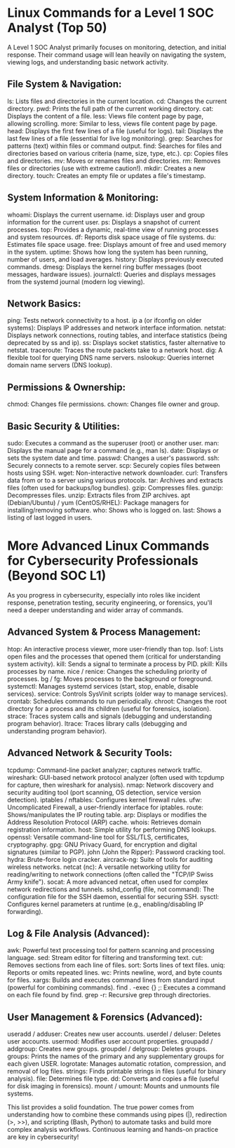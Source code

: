 # Linux Commands for a Level 1 SOC Analyst (Top 50)

A Level 1 SOC Analyst primarily focuses on monitoring, detection, and initial response. Their command usage will lean heavily on navigating the system, viewing logs, and understanding basic network activity.

## File System & Navigation:

ls: Lists files and directories in the current location.
cd: Changes the current directory.
pwd: Prints the full path of the current working directory.
cat: Displays the content of a file.
less: Views file content page by page, allowing scrolling.
more: Similar to less, views file content page by page.
head: Displays the first few lines of a file (useful for logs).
tail: Displays the last few lines of a file (essential for live log monitoring).
grep: Searches for patterns (text) within files or command output.
find: Searches for files and directories based on various criteria (name, size, type, etc.).
cp: Copies files and directories.
mv: Moves or renames files and directories.
rm: Removes files or directories (use with extreme caution!).
mkdir: Creates a new directory.
touch: Creates an empty file or updates a file's timestamp.

## System Information & Monitoring:

whoami: Displays the current username.
id: Displays user and group information for the current user.
ps: Displays a snapshot of current processes.
top: Provides a dynamic, real-time view of running processes and system resources.
df: Reports disk space usage of file systems.
du: Estimates file space usage.
free: Displays amount of free and used memory in the system.
uptime: Shows how long the system has been running, number of users, and load averages.
history: Displays previously executed commands.
dmesg: Displays the kernel ring buffer messages (boot messages, hardware issues).
journalctl: Queries and displays messages from the systemd journal (modern log viewing).

## Network Basics:

ping: Tests network connectivity to a host.
ip a (or ifconfig on older systems): Displays IP addresses and network interface information.
netstat: Displays network connections, routing tables, and interface statistics (being deprecated by ss and ip).
ss: Displays socket statistics, faster alternative to netstat.
traceroute: Traces the route packets take to a network host.
dig: A flexible tool for querying DNS name servers.
nslookup: Queries internet domain name servers (DNS lookup).

## Permissions & Ownership:

chmod: Changes file permissions.
chown: Changes file owner and group.

## Basic Security & Utilities:

sudo: Executes a command as the superuser (root) or another user.
man: Displays the manual page for a command (e.g., man ls).
date: Displays or sets the system date and time.
passwd: Changes a user's password.
ssh: Securely connects to a remote server.
scp: Securely copies files between hosts using SSH.
wget: Non-interactive network downloader.
curl: Transfers data from or to a server using various protocols.
tar: Archives and extracts files (often used for backups/log bundles).
gzip: Compresses files.
gunzip: Decompresses files.
unzip: Extracts files from ZIP archives.
apt (Debian/Ubuntu) / yum (CentOS/RHEL): Package managers for installing/removing software.
who: Shows who is logged on.
last: Shows a listing of last logged in users.

# More Advanced Linux Commands for Cybersecurity Professionals (Beyond SOC L1)

As you progress in cybersecurity, especially into roles like incident response, penetration testing, security engineering, or forensics, you'll need a deeper understanding and wider array of commands.

## Advanced System & Process Management:

htop: An interactive process viewer, more user-friendly than top.
lsof: Lists open files and the processes that opened them (critical for understanding system activity).
kill: Sends a signal to terminate a process by PID.
pkill: Kills processes by name.
nice / renice: Changes the scheduling priority of processes.
bg / fg: Moves processes to the background or foreground.
systemctl: Manages systemd services (start, stop, enable, disable services).
service: Controls SysVinit scripts (older way to manage services).
crontab: Schedules commands to run periodically.
chroot: Changes the root directory for a process and its children (useful for forensics, isolation).
strace: Traces system calls and signals (debugging and understanding program behavior).
ltrace: Traces library calls (debugging and understanding program behavior).

## Advanced Network & Security Tools:

tcpdump: Command-line packet analyzer; captures network traffic.
wireshark: GUI-based network protocol analyzer (often used with tcpdump for capture, then wireshark for analysis).
nmap: Network discovery and security auditing tool (port scanning, OS detection, service version detection).
iptables / nftables: Configures kernel firewall rules.
ufw: Uncomplicated Firewall, a user-friendly interface for iptables.
route: Shows/manipulates the IP routing table.
arp: Displays or modifies the Address Resolution Protocol (ARP) cache.
whois: Retrieves domain registration information.
host: Simple utility for performing DNS lookups.
openssl: Versatile command-line tool for SSL/TLS, certificates, cryptography.
gpg: GNU Privacy Guard, for encryption and digital signatures (similar to PGP).
john (John the Ripper): Password cracking tool.
hydra: Brute-force login cracker.
aircrack-ng: Suite of tools for auditing wireless networks.
netcat (nc): A versatile networking utility for reading/writing to network connections (often called the "TCP/IP Swiss Army knife").
socat: A more advanced netcat, often used for complex network redirections and tunnels.
sshd_config (file, not command): The configuration file for the SSH daemon, essential for securing SSH.
sysctl: Configures kernel parameters at runtime (e.g., enabling/disabling IP forwarding).

## Log & File Analysis (Advanced):

awk: Powerful text processing tool for pattern scanning and processing language.
sed: Stream editor for filtering and transforming text.
cut: Removes sections from each line of files.
sort: Sorts lines of text files.
uniq: Reports or omits repeated lines.
wc: Prints newline, word, and byte counts for files.
xargs: Builds and executes command lines from standard input (powerful for combining commands).
find . -exec {} \;: Executes a command on each file found by find.
grep -r: Recursive grep through directories.

## User Management & Forensics (Advanced):

useradd / adduser: Creates new user accounts.
userdel / deluser: Deletes user accounts.
usermod: Modifies user account properties.
groupadd / addgroup: Creates new groups.
groupdel / delgroup: Deletes groups.
groups: Prints the names of the primary and any supplementary groups for each given USER.
logrotate: Manages automatic rotation, compression, and removal of log files.
strings: Finds printable strings in files (useful for binary analysis).
file: Determines file type.
dd: Converts and copies a file (useful for disk imaging in forensics).
mount / umount: Mounts and unmounts file systems.

This list provides a solid foundation. The true power comes from understanding how to combine these commands using pipes (|), redirection (>, >>), and scripting (Bash, Python) to automate tasks and build more complex analysis workflows. Continuous learning and hands-on practice are key in cybersecurity!

